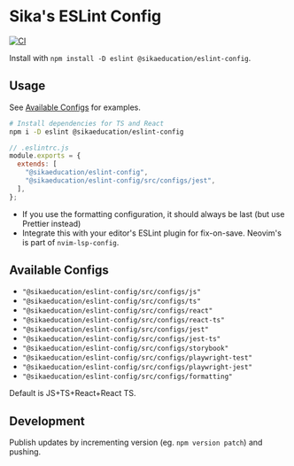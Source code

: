 # Sika's ESLint Config

[![CI](https://github.com/sikaeducation/eslint-config/actions/workflows/main.yml/badge.svg)](https://github.com/sikaeducation/eslint-config/actions/workflows/main.yml)

Install with `npm install -D eslint @sikaeducation/eslint-config`.

## Usage

See [Available Configs](#available-configs) for examples.

```bash
# Install dependencies for TS and React
npm i -D eslint @sikaeducation/eslint-config
```

```js
// .eslintrc.js
module.exports = {
  extends: [
    "@sikaeducation/eslint-config",
    "@sikaeducation/eslint-config/src/configs/jest",
  ],
};
```

- If you use the formatting configuration, it should always be last (but use Prettier instead)
- Integrate this with your editor's ESLint plugin for fix-on-save. Neovim's is part of `nvim-lsp-config`.

## Available Configs

- `"@sikaeducation/eslint-config/src/configs/js"`
- `"@sikaeducation/eslint-config/src/configs/ts"`
- `"@sikaeducation/eslint-config/src/configs/react"`
- `"@sikaeducation/eslint-config/src/configs/react-ts"`
- `"@sikaeducation/eslint-config/src/configs/jest"`
- `"@sikaeducation/eslint-config/src/configs/jest-ts"`
- `"@sikaeducation/eslint-config/src/configs/storybook"`
- `"@sikaeducation/eslint-config/src/configs/playwright-test"`
- `"@sikaeducation/eslint-config/src/configs/playwright-jest"`
- `"@sikaeducation/eslint-config/src/configs/formatting"`

Default is JS+TS+React+React TS.

## Development

Publish updates by incrementing version (eg. `npm version patch`) and pushing.
